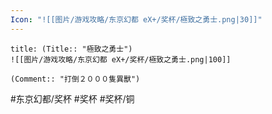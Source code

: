 ```yaml
---
Icon: "![[图片/游戏攻略/东京幻都 eX+/奖杯/極致之勇士.png|30]]"
---
```

```ad-common-bronze-trophy
title: (Title:: "極致之勇士")
![[图片/游戏攻略/东京幻都 eX+/奖杯/極致之勇士.png|100]]

(Comment:: "打倒２０００隻異獸")
```

#东京幻都/奖杯 #奖杯 #奖杯/铜
